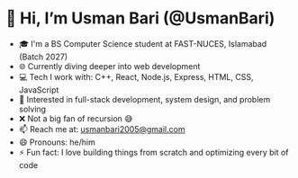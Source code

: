 # 👋 Hi, I’m Usman Bari (@UsmanBari)

- 🎓 I'm a BS Computer Science student at FAST-NUCES, Islamabad (Batch 2027)  
- 🌐 Currently diving deeper into web development  
- 💻 Tech I work with: C++, React, Node.js, Express, HTML, CSS, JavaScript  
- 👀 Interested in full-stack development, system design, and problem solving  
- ❌ Not a big fan of recursion 😅  
- 📫 Reach me at: usmanbari2005@gmail.com  
- 😄 Pronouns: he/him  
- ⚡ Fun fact: I love building things from scratch and optimizing every bit of code

<!---
UsmanBari/UsmanBari is a ✨ special ✨ repository because its `README.md` (this file) appears on your GitHub profile.
You can click the Preview link to take a look at your changes.
--->

